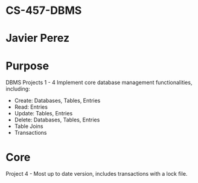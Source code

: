 # CS-457-DBMS
# Javier Perez

# Purpose
DBMS Projects 1 - 4
Implement core database management functionalities, including:
- Create: Databases, Tables, Entries
- Read:   Entries
- Update: Tables, Entries
- Delete: Databases, Tables, Entries
- Table Joins
- Transactions

# Core
Project 4 - Most up to date version, includes transactions with a lock file.
